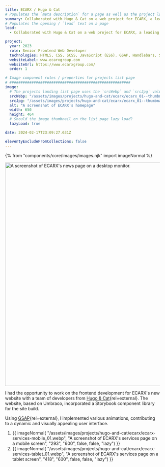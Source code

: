 ```yaml
---
title: ECARX / Hugo & Cat
# Populates the `meta description` for a page as well as the project landing page project-specific summary
summary: Collaborated with Hugo & Cat on a web project for ECARX, a leading automotive technology company.
# Populates the opening / `lead` text on a page
lead:
  - Collaborated with Hugo & Cat on a web project for ECARX, a leading automotive technology company.

project:
  year: 2023
  role: Senior Frontend Web Developer
  technologies: HTML5, CSS, SCSS, JavaScript (ES6), GSAP, Handlebars, Storybook, Webpack, Gulp, Cypress, Umbraco, .NET Razor Views, Azure DevOps, Figma
  websiteLabel: www.ecarxgroup.com
  websiteUrl: https://www.ecarxgroup.com/
  order: 1

# Image component rules / properties for projects list page
# #######################################################
image:
  # The projects landing list page uses the `srcWebp` and `srcJpg` values
  srcWebp: "/assets/images/projects/hugo-and-cat/ecarx/ecarx_01--thumbnail.webp"
  srcJpg: "/assets/images/projects/hugo-and-cat/ecarx/ecarx_01--thumbnail.jpg"
  alt: "A screenshot of ECARX's homepage"
  width: 650
  height: 464
  # Should the image thumbnail on the list page lazy load?
  lazyLoad: true

date: 2024-02-17T23:09:27.631Z

eleventyExcludeFromCollections: false
---
```


{% from "components/core/images/images.njk" import imageNormal %}

<picture>
  <source srcset="/assets/images/projects/hugo-and-cat/ecarx/ecarx-news--lg-screen_01.webp" type="image/webp" media="(min-width: 768px)">
  <img src="/assets/images/projects/hugo-and-cat/ecarx/ecarx-news--sml-screen_01.webp" width="1068" height="726" alt="A screenshot of ECARX's news page on a desktop monitor." loading="lazy" decoding="async">
</picture>

I had the opportunity to work on the frontend development for ECARX's new website with a team of developers from [Hugo & Cat](https://www.hugoandcat.com/){rel=external}. The website, based on Umbraco, incorporated a Storybook component library for the site build.

Using [GSAP](https://gsap.com/){rel=external}, I implemented various animations, contributing to a dynamic and visually appealing user interface.

<ol role="list" class="auto-grid | no-list">
  <li>
    {{ imageNormal(
      "/assets/images/projects/hugo-and-cat/ecarx/ecarx-services-mobile_01.webp",
      "A screenshot of ECARX's services page on a mobile screen",
      "293",
      "600",
      false,
      false,
      "lazy")
    }}
  </li>
  <li>
    {{ imageNormal(
      "/assets/images/projects/hugo-and-cat/ecarx/ecarx-services-tablet_01.webp",
      "A screenshot of ECARX's services page on a tablet screen",
      "418",
      "600",
      false,
      false,
      "lazy")
    }}
  </li>
</ol>

